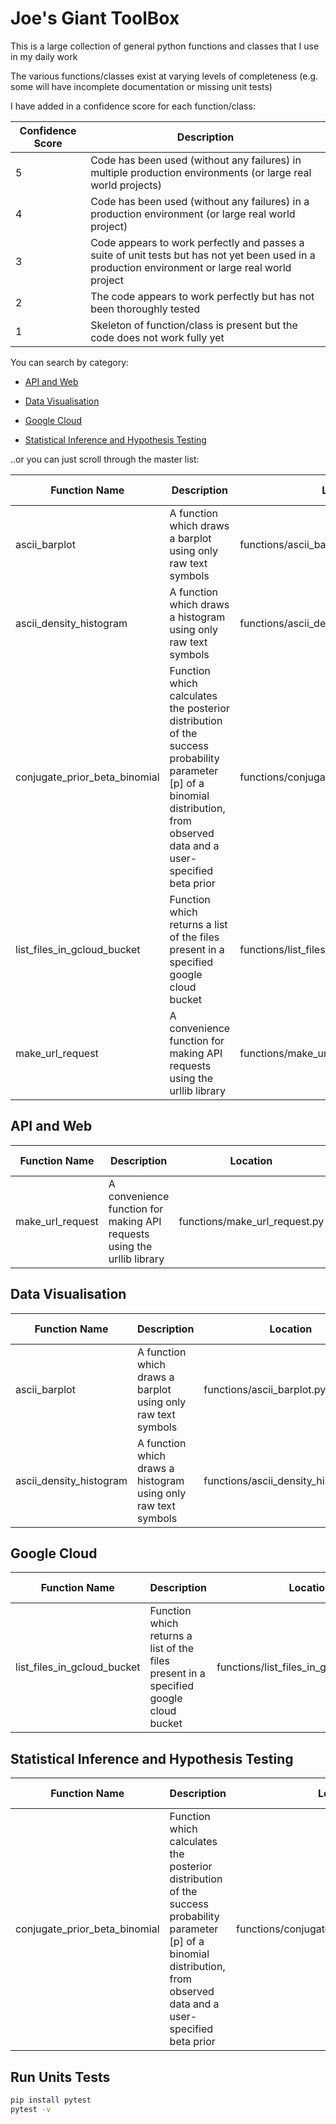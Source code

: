 # Joe's Giant ToolBox

This is a large collection of general python functions and classes that I use in my daily work

The various functions/classes exist at varying levels of completeness (e.g. some will have incomplete documentation or missing unit tests)

I have added in a confidence score for each function/class:

Confidence Score | Description                      
-----------------|-----------------------------------------
5                | Code has been used (without any failures) in multiple production environments (or large real world projects)
4                | Code has been used (without any failures) in a production environment (or large real world project)
3                | Code appears to work perfectly and passes a suite of unit tests but has not yet been used in a production environment or large real world project 
2                | The code appears to work perfectly but has not been thoroughly tested
1                | Skeleton of function/class is present but the code does not work fully yet 

You can search by category:

* [API and Web](#api-and-web) 

* [Data Visualisation](#data-visualisation)

* [Google Cloud](#google-cloud)

* [Statistical Inference and Hypothesis Testing](#statistical-inference-and-hypothesis-testing)

..or you can just scroll through the master list:

Function Name    | Description                                                             | Location                      | Code Completed | Documentation Completed | Tests                       | Confidence Score |
-----------------|-------------------------------------------------------------------------|-------------------------------|----------------|------------|-----------------------------|------------------|
ascii_barplot           | A function which draws a barplot using only raw text symbols            | functions/ascii_barplot.py           |                |            |                             | 2                |
ascii_density_histogram | A function which draws a histogram using only raw text symbols          | functions/ascii_density_histogram.py |                |            |                             | 2                |
conjugate_prior_beta_binomial | Function which calculates the posterior distribution of the success probability parameter [p] of a binomial distribution, from observed data and a user-specified beta prior | functions/conjugate_prior_beta_binomial.py | x              | x          | tests/test_conjugate_prior_beta_binomial.py    | 4                |
list_files_in_gcloud_bucket | Function which returns a list of the files present in a specified google cloud bucket | functions/list_files_in_gcloud_bucket.py | x              | x          |     | 4                |
make_url_request | A convenience function for making API requests using the urllib library | functions/make_url_request.py | x              | x          | tests/test_make_url_request.py   | 3                |

## API and Web

Function Name    | Description                                                             | Location                      | Code Completed | Documentation Completed | Tests                       | Confidence Score |
-----------------|-------------------------------------------------------------------------|-------------------------------|----------------|------------|-----------------------------|------------------|
make_url_request | A convenience function for making API requests using the urllib library | functions/make_url_request.py | x              | x          | tests/test_make_url_request.py   | 3                |

## Data Visualisation

Function Name           | Description                                                             | Location                             | Code Completed | Documentation Completed | Tests                       | Confidence Score |
------------------------|-------------------------------------------------------------------------|--------------------------------------|----------------|------------|-----------------------------|----------
ascii_barplot           | A function which draws a barplot using only raw text symbols            | functions/ascii_barplot.py           |                |            |                             | 2                |
ascii_density_histogram | A function which draws a histogram using only raw text symbols          | functions/ascii_density_histogram.py |                |            |                             | 2                |

## Google Cloud

Function Name    | Description                                                             | Location                      | Code Completed | Documentation Completed | Tests                       | Confidence Score |
-----------------|-------------------------------------------------------------------------|-------------------------------|----------------|------------|-----------------------------|------------------|
list_files_in_gcloud_bucket | Function which returns a list of the files present in a specified google cloud bucket | functions/list_files_in_gcloud_bucket.py | x              | x          |     | 4                |


## Statistical Inference and Hypothesis Testing 

Function Name    | Description                                                             | Location                      | Code Completed | Documentation Completed | Tests                       | Confidence Score |
-----------------|-------------------------------------------------------------------------|-------------------------------|----------------|------------|-----------------------------|------------------|
conjugate_prior_beta_binomial | Function which calculates the posterior distribution of the success probability parameter [p] of a binomial distribution, from observed data and a user-specified beta prior | functions/conjugate_prior_beta_binomial.py | x              | x          | tests/test_conjugate_prior_beta_binomial.py    | 4                |

## Run Units Tests

```bash
pip install pytest
pytest -v
```